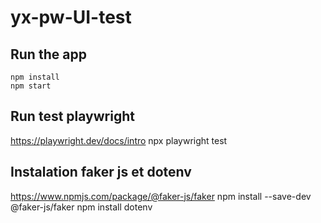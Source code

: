 # yx-pw-UI-test

## Run the app
    npm install
    npm start

## Run test playwright
https://playwright.dev/docs/intro
    npx playwright test


## Instalation faker js et dotenv

https://www.npmjs.com/package/@faker-js/faker
    npm install --save-dev @faker-js/faker
    npm install dotenv


## 